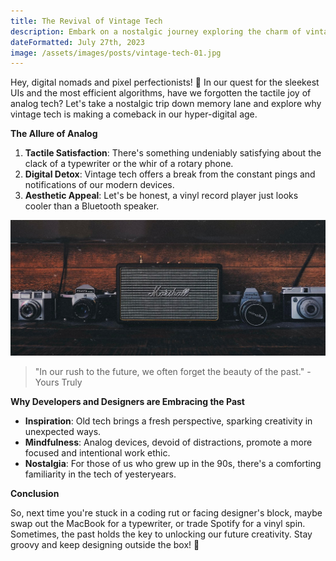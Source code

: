 ```yaml
---
title: The Revival of Vintage Tech
description: Embark on a nostalgic journey exploring the charm of vintage tech and its unexpected resurgence among modern developers and designers.
dateFormatted: July 27th, 2023
image: /assets/images/posts/vintage-tech-01.jpg
---
```


Hey, digital nomads and pixel perfectionists! 🌌 In our quest for the sleekest UIs and the most efficient algorithms, have we forgotten the tactile joy of analog tech? Let's take a nostalgic trip down memory lane and explore why vintage tech is making a comeback in our hyper-digital age.

**The Allure of Analog**

1. **Tactile Satisfaction**: There's something undeniably satisfying about the clack of a typewriter or the whir of a rotary phone.
2. **Digital Detox**: Vintage tech offers a break from the constant pings and notifications of our modern devices.
3. **Aesthetic Appeal**: Let's be honest, a vinyl record player just looks cooler than a Bluetooth speaker.

![Vintage Tech](/assets/images/posts/vintage-tech-02.jpg)

> "In our rush to the future, we often forget the beauty of the past." - Yours Truly

**Why Developers and Designers are Embracing the Past**

- **Inspiration**: Old tech brings a fresh perspective, sparking creativity in unexpected ways.
- **Mindfulness**: Analog devices, devoid of distractions, promote a more focused and intentional work ethic.
- **Nostalgia**: For those of us who grew up in the 90s, there's a comforting familiarity in the tech of yesteryears.

**Conclusion**

So, next time you're stuck in a coding rut or facing designer's block, maybe swap out the MacBook for a typewriter, or trade Spotify for a vinyl spin. Sometimes, the past holds the key to unlocking our future creativity. Stay groovy and keep designing outside the box! 🚀
